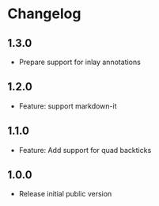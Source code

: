 # Changelog

## 1.3.0

- Prepare support for inlay annotations

## 1.2.0

- Feature: support markdown-it

## 1.1.0

- Feature: Add support for quad backticks

## 1.0.0

- Release initial public version

